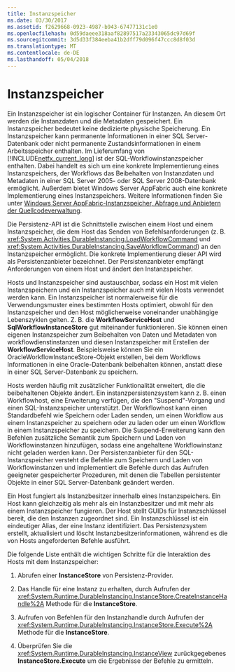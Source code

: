 ```yaml
---
title: Instanzspeicher
ms.date: 03/30/2017
ms.assetid: f2629668-0923-4987-b943-67477131c1e0
ms.openlocfilehash: 0d59daeee318aaf82897517a23343065dc97d69f
ms.sourcegitcommit: 3d5d33f384eeba41b2dff79d096f47ccc8d8f03d
ms.translationtype: MT
ms.contentlocale: de-DE
ms.lasthandoff: 05/04/2018
---
```

# <a name="instance-stores"></a>Instanzspeicher
Ein Instanzspeicher ist ein logischer Container für Instanzen. An diesem Ort werden die Instanzdaten und die Metadaten gespeichert. Ein Instanzspeicher bedeutet keine dedizierte physische Speicherung. Ein Instanzspeicher kann permanente Informationen in einer SQL Server-Datenbank oder nicht permanente Zustandsinformationen in einem Arbeitsspeicher enthalten. Im Lieferumfang von [!INCLUDE[netfx_current_long](../../../includes/netfx-current-long-md.md)] ist der SQL-Workflowinstanzspeicher enthalten. Dabei handelt es sich um eine konkrete Implementierung eines Instanzspeichers, der Workflows das Beibehalten von Instanzdaten und Metadaten in einer SQL Server 2005- oder SQL Server 2008-Datenbank ermöglicht. Außerdem bietet Windows Server AppFabric auch eine konkrete Implementierung eines Instanzspeichers. Weitere Informationen finden Sie unter [Windows Server AppFabric-Instanzspeicher, Abfrage und Anbietern der Quellcodeverwaltung](http://go.microsoft.com/fwlink/?LinkID=201201&clcid=0x409).  
  
 Die Persistenz-API ist die Schnittstelle zwischen einem Host und einem Instanzspeicher, die dem Host das Senden von Befehlsanforderungen (z. B. <xref:System.Activities.DurableInstancing.LoadWorkflowCommand> und <xref:System.Activities.DurableInstancing.SaveWorkflowCommand>) an den Instanzspeicher ermöglicht. Die konkrete Implementierung dieser API wird als Persistenzanbieter bezeichnet. Der Persistenzanbieter empfängt Anforderungen von einem Host und ändert den Instanzspeicher.  
  
 Hosts und Instanzspeicher sind austauschbar, sodass ein Host mit vielen Instanzspeichern und ein Instanzspeicher auch mit vielen Hosts verwendet werden kann. Ein Instanzspeicher ist normalerweise für die Verwendungsmuster eines bestimmten Hosts optimiert, obwohl für den Instanzspeicher und den Host möglicherweise voneinander unabhängige Lebenszyklen gelten. Z. B. die **WorkflowServiceHost** und **SqlWorkflowInstanceStore** gut miteinander funktionieren. Sie können einen eigenen Instanzspeicher zum Beibehalten von Daten und Metadaten von workflowdienstinstanzen und diesen Instanzspeicher mit Erstellen der **WorkflowServiceHost**. Beispielsweise können Sie ein OracleWorkflowInstanceStore-Objekt erstellen, bei dem Workflows Informationen in eine Oracle-Datenbank beibehalten können, anstatt diese in einer SQL Server-Datenbank zu speichern.  
  
 Hosts werden häufig mit zusätzlicher Funktionalität erweitert, die die beibehaltenen Objekte ändert. Ein instanzpersistenzsystem kann z. B. einen Workflowhost, eine Erweiterung verfügen, die den "Suspend"-Vorgang und einen SQL-Instanzspeicher unterstützt.  Der Workflowhost kann einen Standardbefehl wie Speichern oder Laden senden, um einen Workflow aus einem Instanzspeicher zu speichern oder zu laden oder um einen Workflow in einem Instanzspeicher zu speichern. Die Suspend-Erweiterung kann den Befehlen zusätzliche Semantik zum Speichern und Laden von Workflowinstanzen hinzufügen, sodass eine angehaltene Workflowinstanz nicht geladen werden kann. Der Persistenzanbieter für den SQL-Instanzspeicher versteht die Befehle zum Speichern und Laden von Workflowinstanzen und implementiert die Befehle durch das Aufrufen geeigneter gespeicherter Prozeduren, mit denen die Tabellen persistenter Objekte in einer SQL Server-Datenbank geändert werden.  
  
 Ein Host fungiert als Instanzbesitzer innerhalb eines Instanzspeichers. Ein Host kann gleichzeitig als mehr als ein Instanzbesitzer und mit mehr als einem Instanzspeicher fungieren. Der Host stellt GUIDs für Instanzschlüssel bereit, die den Instanzen zugeordnet sind. Ein Instanzschlüssel ist ein eindeutiger Alias, der eine Instanz identifiziert. Das Persistenzsystem erstellt, aktualisiert und löscht Instanzbesitzerinformationen, während es die von Hosts angeforderten Befehle ausführt.  
  
 Die folgende Liste enthält die wichtigen Schritte für die Interaktion des Hosts mit dem Instanzspeicher:  
  
1.  Abrufen einer **InstanceStore** von Persistenz-Provider.  

2.  Das Handle für eine Instanz zu erhalten, durch Aufrufen der <xref:System.Runtime.DurableInstancing.InstanceStore.CreateInstanceHandle%2A> Methode für die **InstanceStore**.  
  
3.  Aufrufen von Befehlen für den Instanzhandle durch Aufrufen der <xref:System.Runtime.DurableInstancing.InstanceStore.Execute%2A> Methode für die **InstanceStore**.  
  
4.  Überprüfen Sie die <xref:System.Runtime.DurableInstancing.InstanceView> zurückgegebenes **InstanceStore.Execute** um die Ergebnisse der Befehle zu ermitteln.

